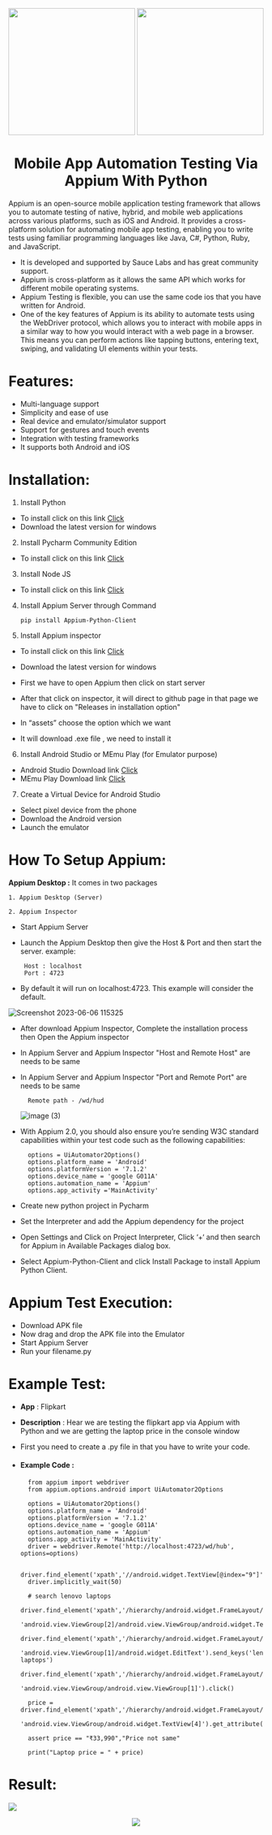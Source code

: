  
 <img src="https://vivifyassets.s3.ap-south-1.amazonaws.com/lifeeazy-logo1.png" align="right" width="250"/> <img src="https://vivifyassets.s3.ap-south-1.amazonaws.com/Appium.png" width="250"/> 

 
 
 <h1 font-size="50px" align="center">Mobile App Automation Testing Via Appium With Python</h1>


Appium is an open-source mobile application testing framework that allows you to automate testing of native, hybrid, and mobile web applications across various platforms, such as iOS and Android. It provides a cross-platform solution for automating mobile app testing, enabling you to write tests using familiar programming languages like Java, C#, Python, Ruby, and JavaScript.
- It is developed and supported by Sauce Labs and has great community support.
- Appium is cross-platform as it allows the same API which works for different mobile operating systems.
- Appium Testing is flexible, you can use the same code ios that you have written for Android.
- One of the key features of Appium is its ability to automate tests using the WebDriver protocol, which allows you to interact with mobile apps in a similar way to how you would interact with a web page in a browser. This means you can perform actions like tapping buttons, entering text, swiping, and validating UI elements within your tests.

# Features:

  - Multi-language support
  - Simplicity and ease of use
  - Real device and emulator/simulator support
  - Support for gestures and touch events
  - Integration with testing frameworks
  - It supports both Android and iOS

# Installation:

1.	Install Python
 - To install click on this link [Click](https://www.python.org/downloads/)
 - Download the latest version for windows

2.	Install Pycharm Community Edition
 - To install click on this link [Click](https://www.jetbrains.com/pycharm/download/#section=windows)

3.	Install Node JS
 - To install click on this link [Click](https://nodejs.org/en/)

4. Install Appium Server through Command

     
    ``pip install Appium-Python-Client``


5. Install Appium inspector
 - To install click on this link [Click](https://github.com/appium/appium-desktop/releases/tag/v1.21.0)

 - Download the latest version for windows

 - First we have to open Appium then click on start server 

 - After that click on inspector, it will direct to github page in that page we have to click on "Releases in installation option"

 - In “assets” choose the option which we want

 - It will download .exe file , we need to install it


6. Install Android Studio or MEmu Play (for Emulator purpose)

 - Android Studio Download link [Click](https://developer.android.com/studio )
 - MEmu Play Download link [Click](https://www.memuplay.com/)


7.	Create a Virtual Device for Android Studio

 - Select pixel device from the phone
 - Download the Android version
 - Launch the emulator


# How To Setup Appium:
<strong>Appium Desktop :</strong> It comes in two packages

    1. Appium Desktop (Server)

    2. Appium Inspector

 - Start Appium Server

 - Launch the Appium Desktop then give the Host & Port and then start the server.
example:

        Host : localhost
        Port : 4723
        
  
   
- By default it will run on localhost:4723. This example will consider the default.

![Screenshot 2023-06-06 115325](https://vivifyassets.s3.ap-south-1.amazonaws.com/Appium_Server.png)

- After download Appium Inspector, Complete the installation process then Open the Appium inspector

- In Appium Server and Appium Inspector "Host and Remote Host" are needs to be same

- In Appium Server and Appium Inspector "Port and Remote Port" are needs to be same

        Remote path - /wd/hud
  
   ![image (3)](https://vivifyassets.s3.ap-south-1.amazonaws.com/Appium-Inspector.png)

- With Appium 2.0, you should also ensure you’re sending W3C standard capabilities within your test code such as the following
 capabilities:

        options = UiAutomator2Options()
        options.platform_name = 'Android'
        options.platformVersion = '7.1.2'
        options.device_name = 'google G011A'
        options.automation_name = 'Appium'
        options.app_activity ='MainActivity'


- Create new python project in Pycharm

- Set the Interpreter and add the Appium dependency for the project

- Open Settings and Click on Project Interpreter,
   Click ‘+‘ and then search for Appium in Available Packages dialog box.

- Select Appium-Python-Client and click Install Package to install Appium Python Client.

# Appium Test Execution:
- Download APK file 
- Now drag and drop the APK file into the  Emulator
- Start Appium Server
- Run your filename.py 

# Example Test:
   - <strong>App</strong> : Flipkart
 
   - <strong>Description</strong> : Hear we are testing the flipkart app via Appium with Python and we are getting the laptop price in the console window
- First you need to create a .py file in that you have to write your code.
- <h4>Example Code :</h4>

        from appium import webdriver
        from appium.options.android import UiAutomator2Options

        options = UiAutomator2Options()
        options.platform_name = 'Android'
        options.platformVersion = '7.1.2'
        options.device_name = 'google G011A'
        options.automation_name = 'Appium'
        options.app_activity = 'MainActivity'
        driver = webdriver.Remote('http://localhost:4723/wd/hub', options=options)

        driver.find_element('xpath','//android.widget.TextView[@index="9"]').click()
        driver.implicitly_wait(50)

        # search lenovo laptops
        driver.find_element('xpath','/hierarchy/android.widget.FrameLayout/android.widget.LinearLayout/android.widget.FrameLayout/android.widget.LinearLayout/android.widget.FrameLayout/androidx.drawerlayout.widget.DrawerLayout/android.view.ViewGroup/android.widget.FrameLayout[1]/android.widget.FrameLayout/android.widget.FrameLayout/android.view.ViewGroup/android.view.ViewGroup[2]/android.view.ViewGroup[2]/android.view.ViewGroup/'
                                'android.view.ViewGroup[2]/android.view.ViewGroup/android.widget.TextView').click()
        driver.find_element('xpath','/hierarchy/android.widget.FrameLayout/android.widget.LinearLayout/android.widget.FrameLayout/android.widget.LinearLayout/android.widget.FrameLayout/androidx.drawerlayout.widget.DrawerLayout/android.view.ViewGroup/android.widget.FrameLayout/android.widget.FrameLayout/android.widget.FrameLayout/android.view.ViewGroup/android.view.ViewGroup[1]/'
                                'android.view.ViewGroup[1]/android.widget.EditText').send_keys('lenovo laptops')
        driver.find_element('xpath','/hierarchy/android.widget.FrameLayout/android.widget.LinearLayout/android.widget.FrameLayout/android.widget.LinearLayout/android.widget.FrameLayout/androidx.drawerlayout.widget.DrawerLayout/android.view.ViewGroup/android.widget.FrameLayout/android.widget.FrameLayout/android.widget.FrameLayout/android.view.ViewGroup/android.view.ViewGroup[2]/android.view.ViewGroup/android.widget.ScrollView/android.view.ViewGroup/android.view.ViewGroup/android.view.ViewGroup[1]/'
                                'android.view.ViewGroup/android.view.ViewGroup[1]').click()

        price = driver.find_element('xpath','/hierarchy/android.widget.FrameLayout/android.widget.LinearLayout/android.widget.FrameLayout/android.widget.LinearLayout/android.widget.FrameLayout/androidx.drawerlayout.widget.DrawerLayout/android.view.ViewGroup/android.widget.FrameLayout/android.widget.FrameLayout/android.widget.FrameLayout/android.view.ViewGroup/android.view.ViewGroup[1]/android.widget.ScrollView/android.view.ViewGroup/android.view.ViewGroup/android.view.ViewGroup[2]/android.view.ViewGroup/android.view.ViewGroup[1]/'
                                'android.view.ViewGroup/android.widget.TextView[4]').get_attribute("text")

        assert price == "₹33,990","Price not same"

        print("Laptop price = " + price)


# Result:


<img src = "https://vivifyassets.s3.ap-south-1.amazonaws.com/Appium_Results.png">



<p align="center">
<img src="https://vivifyassets.s3.ap-south-1.amazonaws.com/cropped-vivify_login.png" margin_left="100"/>
</p>

